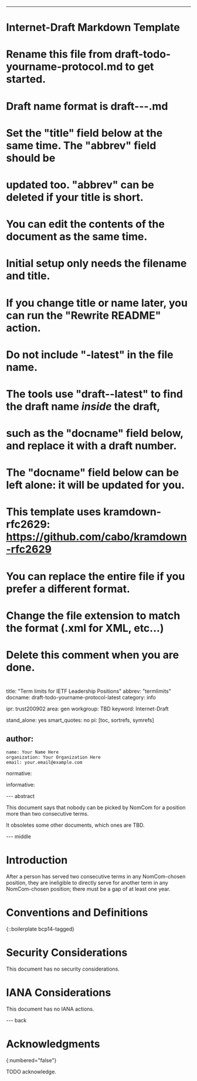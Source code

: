 ---
# Internet-Draft Markdown Template
#
# Rename this file from draft-todo-yourname-protocol.md to get started.
# Draft name format is draft-<yourname>-<workgroup>-<name>.md
#
# Set the "title" field below at the same time.  The "abbrev" field should be
# updated too.  "abbrev" can be deleted if your title is short.
#
# You can edit the contents of the document as the same time.
# Initial setup only needs the filename and title.
# If you change title or name later, you can run the "Rewrite README" action.
#
# Do not include "-latest" in the file name.
# The tools use "draft-<name>-latest" to find the draft name *inside* the draft,
# such as the "docname" field below, and replace it with a draft number.
# The "docname" field below can be left alone: it will be updated for you.
#
# This template uses kramdown-rfc2629: https://github.com/cabo/kramdown-rfc2629
# You can replace the entire file if you prefer a different format.
# Change the file extension to match the format (.xml for XML, etc...)
#
# Delete this comment when you are done.
#
title: "Term limits for IETF Leadership Positions"
abbrev: "termlimits"
docname: draft-todo-yourname-protocol-latest
category: info

ipr: trust200902
area: gen
workgroup: TBD
keyword: Internet-Draft

stand_alone: yes
smart_quotes: no
pi: [toc, sortrefs, symrefs]

author:
 -
    name: Your Name Here
    organization: Your Organization Here
    email: your.email@example.com

normative:

informative:


--- abstract

This document says that nobody can be picked by NomCom for a position more
than two consecutive terms.

It obsoletes some other documents, which ones are TBD.

--- middle

# Introduction

After a person has served two consecutive terms in any NomCom-chosen
position, they are ineligible to directly serve for another term in any
NomCom-chosen position; there must be a gap of at least one year.

# Conventions and Definitions

{::boilerplate bcp14-tagged}

# Security Considerations

This document has no security considerations.

# IANA Considerations

This document has no IANA actions.

--- back

# Acknowledgments
{:numbered="false"}

TODO acknowledge.
